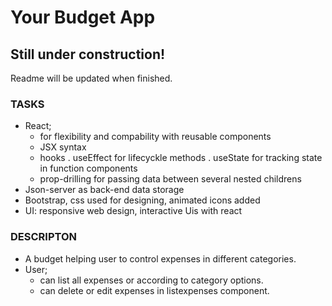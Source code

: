 # Your Budget App

## Still under construction!

Readme will be updated when finished.

### TASKS

- React;
    * for flexibility and compability with reusable components
    * JSX syntax
    * hooks
        . useEffect for lifecyckle methods
        . useState for tracking state in function components
    * prop-drilling for passing data between several nested childrens
- Json-server as back-end data storage
- Bootstrap, css used for designing, animated icons added
- UI: responsive web design, interactive Uis  with react

### DESCRIPTON

- A budget helping user to control expenses in different categories.
- User;
    * can list all expenses or according to category options.
    * can delete or edit expenses in listexpenses component.

